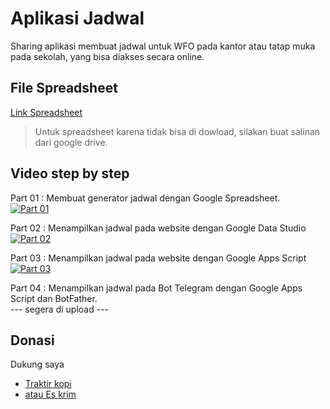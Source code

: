 # Aplikasi Jadwal  
Sharing aplikasi membuat jadwal untuk WFO pada kantor atau tatap muka pada sekolah, yang bisa diakses secara online.  

## File Spreadsheet  
[Link Spreadsheet](https://docs.google.com/spreadsheets/d/1XMM4-jBPPwNR3h--ErEOrDx9zhD3TV3Da60CdG1orS8/edit?usp=sharing)
> Untuk spreadsheet karena tidak bisa di dowload, silakan buat salinan dari google drive.

## Video step by step  
Part 01 : Membuat generator jadwal dengan Google Spreadsheet.  
[![Part 01 ](http://img.youtube.com/vi/nCjjAgJxMrk/0.jpg)](https://youtu.be/nCjjAgJxMrk)  

Part 02 : Menampilkan jadwal pada website dengan Google Data Studio  
[![Part 02 ](http://img.youtube.com/vi/px71k7IAofg/0.jpg)](https://youtu.be/px71k7IAofg)  

Part 03 : Menampilkan jadwal pada website dengan Google Apps Script  
[![Part 03 ](http://img.youtube.com/vi/hEBuzPHm9_E/0.jpg)](https://youtu.be/hEBuzPHm9_E)  

Part 04 : Menampilkan jadwal pada Bot Telegram dengan Google Apps Script dan BotFather.  
--- segera di upload ---



## Donasi  
Dukung saya 
- [Traktir kopi](https://sociabuzz.com/fahroniganteng/tribe)
- [atau Es krim](https://trakteer.id/fahroniganteng/tip) 
